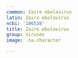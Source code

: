 ```yaml
---
common: Zaire ebolavirus
latin: Zaire ebolavirus
ncbi: '186538'
title: Zaire ebolavirus
group: Viruses
image: .na.character

---
```

